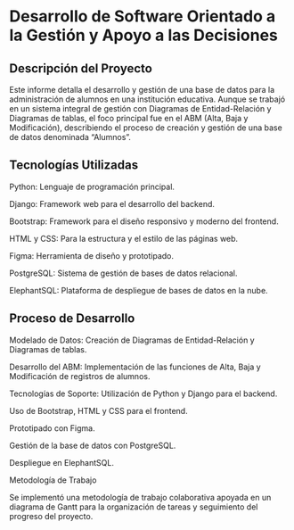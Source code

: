 # Desarrollo de Software Orientado a la Gestión y Apoyo a las Decisiones

## Descripción del Proyecto

Este informe detalla el desarrollo y gestión de una base de datos para la administración de alumnos en una institución educativa. 
Aunque se trabajó en un sistema integral de gestión con Diagramas de Entidad-Relación y Diagramas de tablas, 
el foco principal fue en el ABM (Alta, Baja y Modificación), describiendo el proceso de creación y gestión de una base de datos denominada “Alumnos”.

## Tecnologías Utilizadas
Python: Lenguaje de programación principal.

Django: Framework web para el desarrollo del backend.

Bootstrap: Framework para el diseño responsivo y moderno del frontend.

HTML y CSS: Para la estructura y el estilo de las páginas web.

Figma: Herramienta de diseño y prototipado.

PostgreSQL: Sistema de gestión de bases de datos relacional.

ElephantSQL: Plataforma de despliegue de bases de datos en la nube.


## Proceso de Desarrollo
Modelado de Datos:
Creación de Diagramas de Entidad-Relación y Diagramas de tablas.

Desarrollo del ABM:
Implementación de las funciones de Alta, Baja y Modificación de registros de alumnos.

Tecnologías de Soporte:
Utilización de Python y Django para el backend.

Uso de Bootstrap, HTML y CSS para el frontend.

Prototipado con Figma.

Gestión de la base de datos con PostgreSQL.

Despliegue en ElephantSQL.

Metodología de Trabajo


Se implementó una metodología de trabajo colaborativa apoyada en un diagrama de Gantt para la organización de tareas y seguimiento del progreso del proyecto.

